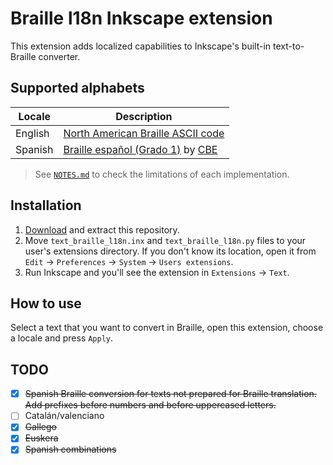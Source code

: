 # Braille l18n Inkscape extension

This extension adds localized capabilities to Inkscape's built-in
text-to-Braille converter.

## Supported alphabets

| Locale | Description |
| ------ | ----------- |
| English | [North American Braille ASCII code][en-wiki] |
| Spanish | [Braille español (Grado 1)][es-cbe-guide] by [CBE][cbe-once] |

> See [`NOTES.md`][notes] to check the limitations of each implementation.

## Installation

1. [Download][download-repo] and extract this repository.
1. Move `text_braille_l18n.inx` and `text_braille_l18n.py` files to your user's
 extensions directory. If you don't know its location, open it from `Edit` ->
 `Preferences` -> `System` -> `Users extensions`.
1. Run Inkscape and you'll see the extension in `Extensions` -> `Text`.

## How to use

Select a text that you want to convert in Braille, open this extension,
choose a locale and press `Apply`.

## TODO

- [x] ~~Spanish Braille conversion for texts not prepared for Braille
 translation. Add prefixes before numbers and before uppercased letters.~~
- [ ] Catalán/valenciano
- [x] ~~Gallego~~
- [x] ~~Euskera~~
- [x] ~~Spanish combinations~~

[notes]: https://github.com/mondeja/inkscape-braille-l18n-ext/blob/master/NOTES.md
[download-repo]: https://github.com/mondeja/inkscape-braille-l18n-ext/archive/refs/heads/master.zip

[en-wiki]: https://en.wikipedia.org/wiki/Braille_ASCII
[es-cbe-guide]: https://sid.usal.es/idocs/F8/FDO12069/signografiabasica.pdf
[cbe-once]: https://www.once.es/servicios-sociales/braille/comision-braille-espanola/comision-braille-espanola-cbe
[world-braille-usage]: https://1kru3o1eyt4f2w3qy21ds14w-wpengine.netdna-ssl.com/wp-content/uploads/2021/07/world-braille-usage-third-edition.pdf
